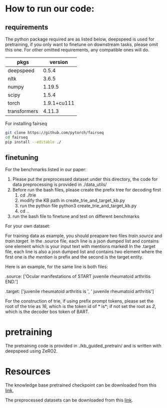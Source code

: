 # How to run our code:

## requirements

The python package required are as listed below, deepspeed is used for pretraining, if you only want to finetune on downstream tasks, please omit this one. For other omitted requirements, any compatible ones will do. 

|pkgs|version|
| --- | --- |
|deepspeed  |0.5.4|
|nltk | 3.6.5|
|numpy   | 1.19.5|
|scipy   | 1.5.4|
|torch   | 1.9.1+cu111|
|transformers  | 4.11.3|

For installing fairseq

```bash
git clone https://github.com/pytorch/fairseq
cd fairseq
pip install --editable ./
```

## finetuning

For the benchmarks listed in our paper:

1. Please put the preprocessed dataset under this directory, the code for data preprocessing is provided in ./data_utils/
2. Before run the bash files, please create the prefix tree for decoding first
   1. cd ./trie
   2. modify the KB path in create_trie_and_target_kb.py
   3. run the python file python3 create_trie_and_target_kb.py
   4. cd ..
3. run the bash file to finetune and test on different benchmarks

For your own dataset:

For training data as example, you should preapare two files *train.source* and *train.target*. 
In the .source file, each line is a json dumped list and contains one element which is your input text with mentions markedl
In the .target file, each line is also a josn dumped list and contains two element where the first one is *the mention is* prefix and the second is the target entity.

Here is an example, for the same line is both files:

.source: ['Ocular manifestations of START juvenile rheumatoid arthritis END.']

.target: ['juvenile rheumatoid arthritis is ', ' juvenile rheumatoid arthritis']

For the construction of trie, if using prefix prompt tokens, please set the root of the trie as *16*, which is the token id of * is*; if not set the root as *2*, which is the decoder bos token of BART.

# pretraining

The pretraining code is provided in ./kb_guided_pretrain/ and is written with deepspeed using ZeRO2.

# Resources

The knowledge base pretrained checkpoint can be downloaded from this [link](https://drive.google.com/file/d/1TqvQRau1WPYE9hKfemKZr-9ptE-7USAH/view?usp=sharing),

The preprocessed datasets can be downloaded from this [link](https://drive.google.com/file/d/1JWYMdwxp7_ZZRGAO-ENmgUNirx9-nX32/view?usp=sharing).